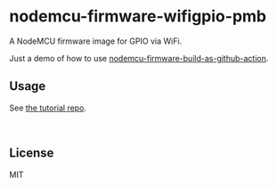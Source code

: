 ﻿
<!--#echo json="package.json" key="name" underline="=" -->
nodemcu-firmware-wifigpio-pmb
=============================
<!--/#echo -->

<!--#echo json="package.json" key="description" -->
A NodeMCU firmware image for GPIO via WiFi.
<!--/#echo -->


Just a demo of how to use [nodemcu-firmware-build-as-github-action][nodemcu-baga].



Usage
-----

See [the tutorial repo][wifigpio-tutorial].


<!--#toc stop="scan" -->
&nbsp;


  [nodemcu-baga]: https://github.com/mk-pmb/nodemcu-firmware-build-as-github-action
  [wifigpio-tutorial]: https://github.com/mk-pmb/nodemcu-wifigpio-tutorial-pmb/


License
-------

<!--#echo json="package.json" key=".license" -->
MIT
<!--/#echo -->
